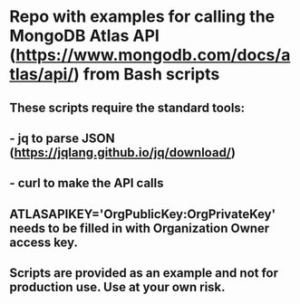 # Repo with examples for calling the MongoDB Atlas API (https://www.mongodb.com/docs/atlas/api/) from Bash scripts

## These scripts require the standard tools:
## - jq to parse JSON (https://jqlang.github.io/jq/download/)
## - curl to make the API calls

## ATLASAPIKEY='OrgPublicKey:OrgPrivateKey' needs to be filled in with Organization Owner access key.

## Scripts are provided as an example and not for production use. Use at your own risk.

